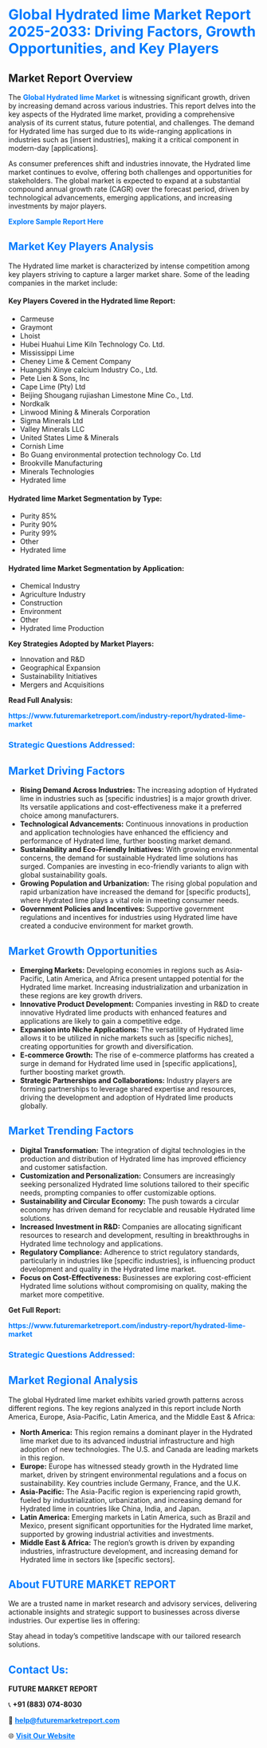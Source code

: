 <h1 style="color: #007BFF;">Global Hydrated lime Market Report 2025-2033: Driving Factors, Growth Opportunities, and Key Players</h1>

<section id="overview">
<h2>Market Report Overview</h2>
<p>The <a href="https://www.futuremarketreport.com/industry-report/hydrated-lime-market" style="color: #007BFF; text-decoration: none;"><strong>Global Hydrated lime Market</strong></a> is witnessing significant growth, driven by increasing demand across various industries. This report delves into the key aspects of the Hydrated lime market, providing a comprehensive analysis of its current status, future potential, and challenges. The demand for Hydrated lime has surged due to its wide-ranging applications in industries such as [insert industries], making it a critical component in modern-day [applications].</p>
<p>As consumer preferences shift and industries innovate, the Hydrated lime market continues to evolve, offering both challenges and opportunities for stakeholders. The global market is expected to expand at a substantial compound annual growth rate (CAGR) over the forecast period, driven by technological advancements, emerging applications, and increasing investments by major players.</p>
</section>

<section id="overview">
<p><a href="https://www.futuremarketreport.com/request-sample/reportId=110589" style="color: #007BFF; text-decoration: none;"><strong>Explore Sample Report Here</strong></a></p>
</section>

<section id="key-players">
<h2 style="color: #007BFF;">Market Key Players Analysis</h2>
<p>The Hydrated lime market is characterized by intense competition among key players striving to capture a larger market share. Some of the leading companies in the market include:</p>
<h4>Key Players Covered in the Hydrated lime Report:</h4>
<ul><li>Carmeuse</li><li>Graymont</li><li>Lhoist</li><li>Hubei Huahui Lime Kiln Technology Co. Ltd.</li><li>Mississippi Lime</li><li>Cheney Lime &amp; Cement Company</li><li>Huangshi Xinye calcium Industry Co., Ltd.</li><li>Pete Lien &amp; Sons, Inc</li><li>Cape Lime (Pty) Ltd</li><li>Beijing Shougang rujiashan Limestone Mine Co., Ltd.</li><li>Nordkalk</li><li>Linwood Mining &amp; Minerals Corporation</li><li>Sigma Minerals Ltd</li><li>Valley Minerals LLC</li><li>United States Lime &amp; Minerals</li><li>Cornish Lime</li><li>Bo Guang environmental protection technology Co. Ltd</li><li>Brookville Manufacturing</li><li>Minerals Technologies</li><li>Hydrated lime</li></ul>
<h4>Hydrated lime Market Segmentation by Type:</h4>
<ul><li>Purity 85%</li><li>Purity 90%</li><li>Purity 99%</li><li>Other</li><li>Hydrated lime</li></ul>

<h4>Hydrated lime Market Segmentation by Application:</h4>
<ul><li>Chemical Industry</li><li>Agriculture Industry</li><li>Construction</li><li>Environment</li><li>Other</li><li>Hydrated lime Production</li></ul>
<p><strong>Key Strategies Adopted by Market Players:</strong></p>
<ul>
<li>Innovation and R&D</li>
<li>Geographical Expansion</li>
<li>Sustainability Initiatives</li>
<li>Mergers and Acquisitions</li>
</ul>
</section>

<section>
<p><strong>Read Full Analysis: </strong></p><a href="https://www.futuremarketreport.com/industry-report/hydrated-lime-market" style="color: #007BFF; text-decoration: none;"><strong>https://www.futuremarketreport.com/industry-report/hydrated-lime-market</strong></a>
<h3 style="color: #007BFF;">Strategic Questions Addressed:</h3>
</section>

<section id="driving-factors">
<h2 style="color: #007BFF;">Market Driving Factors</h2>
<ul>
<li><strong>Rising Demand Across Industries:</strong> The increasing adoption of Hydrated lime in industries such as [specific industries] is a major growth driver. Its versatile applications and cost-effectiveness make it a preferred choice among manufacturers.</li>
<li><strong>Technological Advancements:</strong> Continuous innovations in production and application technologies have enhanced the efficiency and performance of Hydrated lime, further boosting market demand.</li>
<li><strong>Sustainability and Eco-Friendly Initiatives:</strong> With growing environmental concerns, the demand for sustainable Hydrated lime solutions has surged. Companies are investing in eco-friendly variants to align with global sustainability goals.</li>
<li><strong>Growing Population and Urbanization:</strong> The rising global population and rapid urbanization have increased the demand for [specific products], where Hydrated lime plays a vital role in meeting consumer needs.</li>
<li><strong>Government Policies and Incentives:</strong> Supportive government regulations and incentives for industries using Hydrated lime have created a conducive environment for market growth.</li>
</ul>
</section>

<section id="growth-opportunities">
<h2 style="color: #007BFF;">Market Growth Opportunities</h2>
<ul>
<li><strong>Emerging Markets:</strong> Developing economies in regions such as Asia-Pacific, Latin America, and Africa present untapped potential for the Hydrated lime market. Increasing industrialization and urbanization in these regions are key growth drivers.</li>
<li><strong>Innovative Product Development:</strong> Companies investing in R&D to create innovative Hydrated lime products with enhanced features and applications are likely to gain a competitive edge.</li>
<li><strong>Expansion into Niche Applications:</strong> The versatility of Hydrated lime allows it to be utilized in niche markets such as [specific niches], creating opportunities for growth and diversification.</li>
<li><strong>E-commerce Growth:</strong> The rise of e-commerce platforms has created a surge in demand for Hydrated lime used in [specific applications], further boosting market growth.</li>
<li><strong>Strategic Partnerships and Collaborations:</strong> Industry players are forming partnerships to leverage shared expertise and resources, driving the development and adoption of Hydrated lime products globally.</li>
</ul>
</section>

<section id="trending-factors">
<h2 style="color: #007BFF;">Market Trending Factors</h2>
<ul>
<li><strong>Digital Transformation:</strong> The integration of digital technologies in the production and distribution of Hydrated lime has improved efficiency and customer satisfaction.</li>
<li><strong>Customization and Personalization:</strong> Consumers are increasingly seeking personalized Hydrated lime solutions tailored to their specific needs, prompting companies to offer customizable options.</li>
<li><strong>Sustainability and Circular Economy:</strong> The push towards a circular economy has driven demand for recyclable and reusable Hydrated lime solutions.</li>
<li><strong>Increased Investment in R&D:</strong> Companies are allocating significant resources to research and development, resulting in breakthroughs in Hydrated lime technology and applications.</li>
<li><strong>Regulatory Compliance:</strong> Adherence to strict regulatory standards, particularly in industries like [specific industries], is influencing product development and quality in the Hydrated lime market.</li>
<li><strong>Focus on Cost-Effectiveness:</strong> Businesses are exploring cost-efficient Hydrated lime solutions without compromising on quality, making the market more competitive.</li>
</ul>
</section>

<section>
<p><strong>Get Full Report: </strong></p><a href="https://www.futuremarketreport.com/industry-report/hydrated-lime-market" style="color: #007BFF; text-decoration: none;"><strong>https://www.futuremarketreport.com/industry-report/hydrated-lime-market</strong></a>
<h3 style="color: #007BFF;">Strategic Questions Addressed:</h3>
</section>


<section id="regional-analysis">
<h2 style="color: #007BFF;">Market Regional Analysis</h2>
<p>The global Hydrated lime market exhibits varied growth patterns across different regions. The key regions analyzed in this report include North America, Europe, Asia-Pacific, Latin America, and the Middle East & Africa:</p>
<ul>
<li><strong>North America:</strong> This region remains a dominant player in the Hydrated lime market due to its advanced industrial infrastructure and high adoption of new technologies. The U.S. and Canada are leading markets in this region.</li>
<li><strong>Europe:</strong> Europe has witnessed steady growth in the Hydrated lime market, driven by stringent environmental regulations and a focus on sustainability. Key countries include Germany, France, and the U.K.</li>
<li><strong>Asia-Pacific:</strong> The Asia-Pacific region is experiencing rapid growth, fueled by industrialization, urbanization, and increasing demand for Hydrated lime in countries like China, India, and Japan.</li>
<li><strong>Latin America:</strong> Emerging markets in Latin America, such as Brazil and Mexico, present significant opportunities for the Hydrated lime market, supported by growing industrial activities and investments.</li>
<li><strong>Middle East & Africa:</strong> The region’s growth is driven by expanding industries, infrastructure development, and increasing demand for Hydrated lime in sectors like [specific sectors].</li>
</ul>
</section>

<footer>
<h2 style="color: #007BFF;">About FUTURE MARKET REPORT</h2>
<p>We are a trusted name in market research and advisory services, delivering actionable insights and strategic support to businesses across diverse industries. Our expertise lies in offering:</p>

<p>Stay ahead in today’s competitive landscape with our tailored research solutions.</p>

<h2 style="color: #007BFF;">Contact Us:</h2>
<p><strong>FUTURE MARKET REPORT</strong></p>
<p>📞 <strong>+91 (883) 074-8030</strong></p>
<p>📧 <strong><a href="mailto:help@futuremarketreport.com" style="color: #007BFF;">help@futuremarketreport.com</a></strong></p>
<p>🌐 <strong><a href="https://www.futuremarketreport.com/" style="color: #007BFF;">Visit Our Website</a></strong></p>
</footer>
